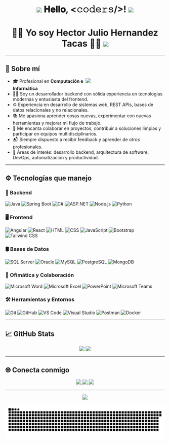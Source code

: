 <h1 align="center">
  <img src="GIF/Earth.gif" width="24px">
  𝐇𝐞𝐥𝐥𝐨, &lt;𝚌𝚘𝚍𝚎𝚛𝚜/&gt;!
  <img src="GIF/Hi.gif" width="40px" />
</h1>

<h1 align="center"><b>👨‍💻 Yo soy Hector Julio Hernandez Tacas 👨‍💻</b> <img src="https://media.giphy.com/media/hvRJCLFzcasrR4ia7z/giphy.gif" width="35"></h1>

---

## 🧠 Sobre mí

<img align="right" src="https://raw.githubusercontent.com/7oSkaaa/7oSkaaa/main/Images/Right_Side.gif" width="250"/>

- 🎓 Profesional en **Computación e Informática**
- 🧑‍💻 Soy un desarrollador backend con sólida experiencia en tecnologías modernas y entusiasta del frontend.
- ⚙️ Experiencia en desarrollo de sistemas web, REST APIs, bases de datos relacionales y no relacionales.
- 📚 Me apasiona aprender cosas nuevas, experimentar con nuevas herramientas y mejorar mi flujo de trabajo.
- 🤝 Me encanta colaborar en proyectos, contribuir a soluciones limpias y participar en equipos multidisciplinarios.
- 📬 Siempre dispuesto a recibir feedback y aprender de otros profesionales.
- 🧩 Áreas de interés: desarrollo backend, arquitectura de software, DevOps, automatización y productividad.

---

## ⚙️ Tecnologías que manejo

### 🧱 Backend
![Java](https://img.shields.io/badge/Java-%23ED8B00.svg?style=for-the-badge&logo=openjdk&logoColor=white)
![Spring Boot](https://img.shields.io/badge/Spring_Boot-%236DB33F.svg?style=for-the-badge&logo=spring-boot&logoColor=white)
![C#](https://img.shields.io/badge/C%23-%23239120.svg?style=for-the-badge&logo=c-sharp&logoColor=white)
![ASP.NET](https://img.shields.io/badge/ASP.NET-%235C2D91.svg?style=for-the-badge&logo=dotnet&logoColor=white)
![Node.js](https://img.shields.io/badge/Node.js-339933.svg?style=for-the-badge&logo=nodedotjs&logoColor=white)
![Python](https://img.shields.io/badge/Python-%233776AB.svg?style=for-the-badge&logo=python&logoColor=white)

### 🖥️ Frontend
![Angular](https://img.shields.io/badge/Angular-DD0031?style=for-the-badge&logo=angular&logoColor=white)
![React](https://img.shields.io/badge/React-20232A?style=for-the-badge&logo=react&logoColor=61DAFB)
![HTML](https://img.shields.io/badge/HTML5-%23E34F26.svg?style=for-the-badge&logo=html5&logoColor=white)
![CSS](https://img.shields.io/badge/CSS3-%231572B6.svg?style=for-the-badge&logo=css3&logoColor=white)
![JavaScript](https://img.shields.io/badge/JavaScript-%23F7DF1E.svg?style=for-the-badge&logo=javascript&logoColor=black)
![Bootstrap](https://img.shields.io/badge/Bootstrap-%23563D7C.svg?style=for-the-badge&logo=bootstrap&logoColor=white)
![Tailwind CSS](https://img.shields.io/badge/Tailwind_CSS-%2338B2AC.svg?style=for-the-badge&logo=tailwind-css&logoColor=white)

### 🛢️ Bases de Datos
![SQL Server](https://img.shields.io/badge/SQL%20Server-CC2927?style=for-the-badge&logo=microsoft-sql-server&logoColor=white)
![Oracle](https://img.shields.io/badge/Oracle-F80000?style=for-the-badge&logo=oracle&logoColor=white)
![MySQL](https://img.shields.io/badge/MySQL-4479A1?style=for-the-badge&logo=mysql&logoColor=white)
![PostgreSQL](https://img.shields.io/badge/PostgreSQL-%23316192.svg?style=for-the-badge&logo=postgresql&logoColor=white)
![MongoDB](https://img.shields.io/badge/MongoDB-%2347A248.svg?style=for-the-badge&logo=mongodb&logoColor=white)

### 💼 Ofimática y Colaboración
![Microsoft Word](https://img.shields.io/badge/Microsoft_Word-2B579A?style=for-the-badge&logo=microsoft-word&logoColor=white)
![Microsoft Excel](https://img.shields.io/badge/Microsoft_Excel-217346?style=for-the-badge&logo=microsoft-excel&logoColor=white)
![PowerPoint](https://img.shields.io/badge/Microsoft_PowerPoint-B7472A?style=for-the-badge&logo=microsoft-powerpoint&logoColor=white)
![Microsoft Teams](https://img.shields.io/badge/Microsoft_Teams-6264A7?style=for-the-badge&logo=microsoft-teams&logoColor=white)

### 🛠 Herramientas y Entornos
![Git](https://img.shields.io/badge/Git-%23F05033.svg?style=for-the-badge&logo=git&logoColor=white)
![GitHub](https://img.shields.io/badge/GitHub-%23121011.svg?style=for-the-badge&logo=github&logoColor=white)
![VS Code](https://img.shields.io/badge/VS%20Code-007ACC?style=for-the-badge&logo=visual-studio-code&logoColor=white)
![Visual Studio](https://img.shields.io/badge/Visual_Studio-5C2D91?style=for-the-badge&logo=visual-studio&logoColor=white)
![Postman](https://img.shields.io/badge/Postman-FF6C37?style=for-the-badge&logo=postman&logoColor=white)
![Docker](https://img.shields.io/badge/Docker-2496ED?style=for-the-badge&logo=docker&logoColor=white)

---

## 📈 GitHub Stats

<p align="center">
  <img src="https://github-readme-stats.vercel.app/api?username=hectorforge&show_icons=true&theme=tokyonight&hide_border=true" width="48%" />
  <img src="https://github-readme-stats.vercel.app/api/top-langs/?username=hectorforge&layout=compact&theme=tokyonight&hide_border=true" width="48%" />
</p>

---

## 🌐 Conecta conmigo

<p align="center">
  <a href="https://www.linkedin.com/in/hector-julio-hernandez-tacas-14512a32b/">
    <img src="https://img.shields.io/badge/LinkedIn-Héctor%20Hernández-blue?style=for-the-badge&logo=linkedin&logoColor=white"/>
  </a>
  <a href="mailto:hector.hernandez.dev@gmail.com">
    <img src="https://img.shields.io/badge/Gmail-hector.hernandez.dev@gmail.com-red?style=for-the-badge&logo=gmail&logoColor=white"/>
  </a>
  <a href="https://github.com/hectorforge">
    <img src="https://img.shields.io/badge/GitHub-Héctor%20Hernández-181717?style=for-the-badge&logo=github&logoColor=white"/>
  </a>
</p>

---

<p align="center">
  <img src="https://readme-typing-svg.demolab.com?font=Fira+Code&weight=500&size=24&pause=1000&color=00FFA1&center=true&vCenter=true&width=435&lines=%C2%A1Gracias+por+visitar+mi+perfil!+;Siempre+listo+para+crear+y+colaborar+%F0%9F%91%BB%E2%9A%99%EF%B8%8F" />
</p>

![𝙶𝚒𝚝𝚑𝚞𝚋 𝙲𝚘𝚗𝚝𝚛𝚒𝚋𝚞𝚝𝚒𝚘𝚗 𝙶𝚛𝚊𝚙𝚑](https://github.com/GovindSingh9447/GovindSingh9447/blob/main/github-contribution-grid-snake.svg)
